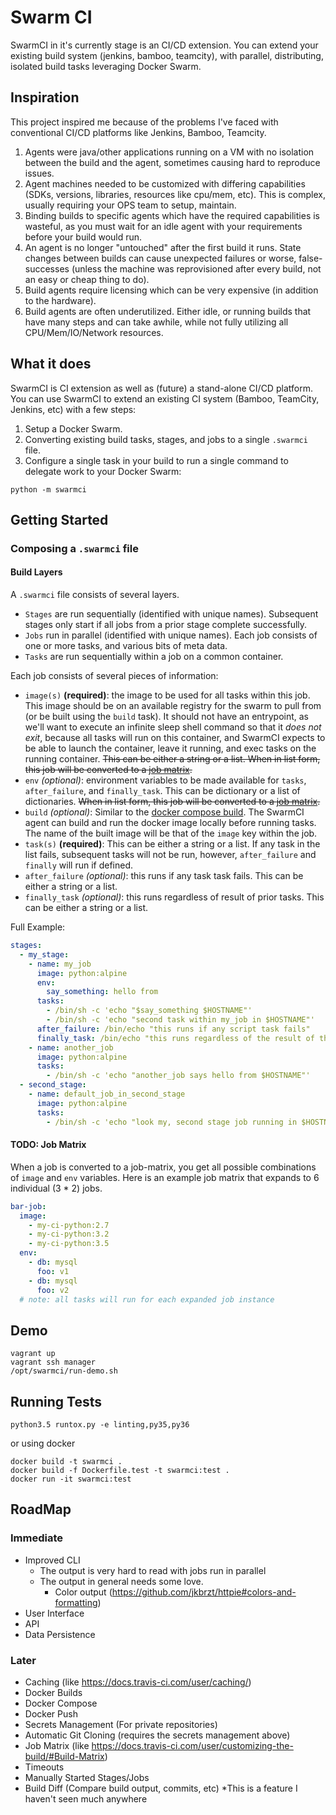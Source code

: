 Swarm CI
========

SwarmCI in it's currently stage is an CI/CD extension. You can extend your existing build system (jenkins, bamboo, teamcity), with parallel, distributing, isolated build tasks leveraging Docker Swarm.

## Inspiration
This project inspired me because of the problems I've faced with conventional CI/CD platforms like Jenkins, Bamboo, Teamcity.

1. Agents were java/other applications running on a VM with no isolation between the build and the agent, sometimes causing hard to reproduce issues.
2. Agent machines needed to be customized with differing capabilities (SDKs, versions, libraries, resources like cpu/mem, etc). This is complex, usually requiring your OPS team to setup, maintain.
3. Binding builds to specific agents which have the required capabilities is wasteful, as you must wait for an idle agent with your requirements before your build would run.
3. An agent is no longer "untouched" after the first build it runs. State changes between builds can cause unexpected failures or worse, false-successes (unless the machine was reprovisioned after every build, not an easy or cheap thing to do).
4. Build agents require licensing which can be very expensive (in addition to the hardware).
5. Build agents are often underutilized. Either idle, or running builds that have many steps and can take awhile, while not fully utilizing all CPU/Mem/IO/Network resources.

## What it does
SwarmCI is CI extension as well as (future) a stand-alone CI/CD platform. You can use SwarmCI to extend an existing CI system (Bamboo, TeamCity, Jenkins, etc) with a few steps:

1. Setup a Docker Swarm.
2. Converting existing build tasks, stages, and jobs to a single `.swarmci` file.
3. Configure a single task in your build to run a single command to delegate work to your Docker Swarm:

`python -m swarmci`

## Getting Started

### Composing a `.swarmci` file

#### Build Layers

A `.swarmci` file consists of several layers.

* `Stages` are run sequentially (identified with unique names). Subsequent stages only start if all jobs from a prior stage complete successfully.
* `Jobs` run in parallel (identified with unique names). Each job consists of one or more tasks, and various bits of meta data.
* `Tasks` are run sequentially within a job on a common container.

Each job consists of several pieces of information:

* `image(s)` **(required)**: the image to be used for all tasks within this job. This image should be on an available registry for the swarm to pull from (or be built using the `build` task). It should not have an entrypoint, as we'll want to execute an infinite sleep shell command so that it _does not exit_, because all tasks will run on this container, and SwarmCI expects to be able to launch the container, leave it running, and exec tasks on the running container. ~~This can be either a string or a list. When in list form, this job will be converted to a [job matrix](#job-matrix).~~
* `env` _(optional)_: environment variables to be made available for `tasks`, `after_failure`, and `finally_task`. This can be dictionary or a list of dictionaries. ~~When in list form, this job will be converted to a [job matrix](#job-matrix).~~
* `build` _(optional)_: Similar to the [docker compose build](https://docs.docker.com/compose/compose-file/#build). The SwarmCI agent can build and run the docker image locally before running tasks. The name of the built image will be that of the `image` key within the job.
* `task(s)` **(required)**: This can be either a string or a list. If any task in the list fails, subsequent tasks will not be run, however, `after_failure` and `finally` will run if defined.
* `after_failure` _(optional)_: this runs if any task task fails. This can be either a string or a list.
* `finally_task` _(optional)_: this runs regardless of result of prior tasks. This can be either a string or a list.

Full Example:

```yaml
stages:
  - my_stage:
    - name: my_job
      image: python:alpine
      env:
        say_something: hello from
      tasks:
        - /bin/sh -c 'echo "$say_something $HOSTNAME"'
        - /bin/sh -c 'echo "second task within my_job in $HOSTNAME"'
      after_failure: /bin/echo "this runs if any script task fails"
      finally_task: /bin/echo "this runs regardless of the result of the script tasks"
    - name: another_job
      image: python:alpine
      tasks:
        - /bin/sh -c 'echo "another_job says hello from $HOSTNAME"'
  - second_stage:
    - name: default_job_in_second_stage
      image: python:alpine
      tasks:
        - /bin/sh -c 'echo "look my, second stage job running in $HOSTNAME"'

```

#### <a name="job-matrix"></a>TODO: Job Matrix

When a job is converted to a job-matrix, you get all possible combinations of `image` and `env` variables. Here is an example job matrix that expands to 6 individual (3 \* 2) jobs.

```yaml
bar-job:
  image:
    - my-ci-python:2.7
    - my-ci-python:3.2
    - my-ci-python:3.5
  env:
    - db: mysql
      foo: v1
    - db: mysql
      foo: v2
  # note: all tasks will run for each expanded job instance
```

## Demo

```
vagrant up
vagrant ssh manager
/opt/swarmci/run-demo.sh
```

## Running Tests

```
python3.5 runtox.py -e linting,py35,py36
```

or using docker

```
docker build -t swarmci . 
docker build -f Dockerfile.test -t swarmci:test .        
docker run -it swarmci:test
```

## RoadMap

### Immediate
- Improved CLI
  - The output is very hard to read with jobs run in parallel
  - The output in general needs some love.
     - Color output (https://github.com/jkbrzt/httpie#colors-and-formatting)
- User Interface
- API
- Data Persistence

### Later
- Caching (like https://docs.travis-ci.com/user/caching/)
- Docker Builds
- Docker Compose
- Docker Push
- Secrets Management (For private repositories)
- Automatic Git Cloning (requires the secrets management above)
- Job Matrix (like https://docs.travis-ci.com/user/customizing-the-build/#Build-Matrix)
- Timeouts
- Manually Started Stages/Jobs
- Build Diff (Compare build output, commits, etc) *This is a feature I haven't seen much anywhere
